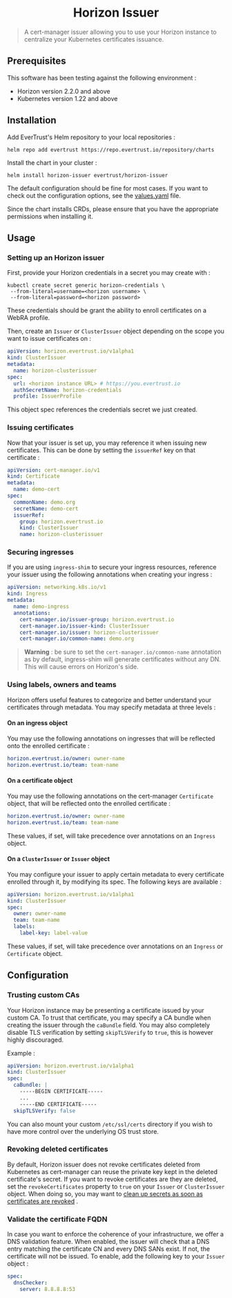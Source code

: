 <h1 align="center">Horizon Issuer</h1>

> A cert-manager issuer allowing you to use your Horizon instance to centralize your Kubernetes certificates issuance.

## Prerequisites

This software has been testing against the following environment :

- Horizon version 2.2.0 and above
- Kubernetes version 1.22 and above

## Installation

Add EverTrust's Helm repository to your local repositories :

```shell
helm repo add evertrust https://repo.evertrust.io/repository/charts
```

Install the chart in your cluster :

```shell
helm install horizon-issuer evertrust/horizon-issuer
```

The default configuration should be fine for most cases. If you want to check out the configuration options, see
the [values.yaml](charts/horizon-issuer/values.yaml) file.

Since the chart installs CRDs, please ensure that you have the appropriate permissions when installing it.

## Usage

### Setting up an Horizon issuer

First, provide your Horizon credentials in a secret you may create with :

```shell
kubectl create secret generic horizon-credentials \
 --from-literal=username=<horizon username> \
 --from-literal=password=<horizon password>
```
These credentials should be grant the ability to enroll certificates on a WebRA profile.

Then, create an `Issuer` or `ClusterIssuer` object depending on the scope you want to issue certificates on :

```yaml
apiVersion: horizon.evertrust.io/v1alpha1
kind: ClusterIssuer
metadata:
  name: horizon-clusterissuer
spec:
  url: <horizon instance URL> # https://you.evertrust.io
  authSecretName: horizon-credentials
  profile: IssuerProfile
```
This object spec references the credentials secret we just created.

### Issuing certificates

Now that your issuer is set up, you may reference it when issuing new certificates. This can be done by setting
the `issuerRef` key on that certificate :

```yaml
apiVersion: cert-manager.io/v1
kind: Certificate
metadata:
  name: demo-cert
spec:
  commonName: demo.org
  secretName: demo-cert
  issuerRef:
    group: horizon.evertrust.io
    kind: ClusterIssuer
    name: horizon-clusterissuer
```

### Securing ingresses

If you are using `ingress-shim` to secure your ingress resources, reference your issuer using the following annotations
when creating your ingress :

```yaml
apiVersion: networking.k8s.io/v1
kind: Ingress
metadata:
  name: demo-ingress
  annotations:
    cert-manager.io/issuer-group: horizon.evertrust.io
    cert-manager.io/issuer-kind: ClusterIssuer
    cert-manager.io/issuer: horizon-clusterissuer
    cert-manager.io/common-name: demo.org
```

> **Warning** : be sure to set the `cert-manager.io/common-name` annotation as by default, ingress-shim will generate
> certificates without any DN. This will cause errors on Horizon's side.

### Using labels, owners and teams

Horizon offers useful features to categorize and better understand your certificates through metadata. You may specify
metadata at three levels :

#### On an ingress object

You may use the following annotations on ingresses that will be reflected onto the enrolled certificate :

```yaml
horizon.evertrust.io/owner: owner-name
horizon.evertrust.io/team: team-name
```

#### On a certificate object

You may use the following annotations on the cert-manager `Certificate` object, that will be reflected onto the enrolled
certificate :

```yaml
horizon.evertrust.io/owner: owner-name
horizon.evertrust.io/team: team-name
```

These values, if set, will take precedence over annotations on an `Ingress` object.

#### On a `ClusterIssuer` or `Issuer` object

You may configure your issuer to apply certain metadata to every certificate enrolled through it, by modifying its spec.
The following keys are available :

```yaml
apiVersion: horizon.evertrust.io/v1alpha1
kind: ClusterIssuer
spec:
  owner: owner-name
  team: team-name
  labels:
    label-key: label-value
```

These values, if set, will take precedence over annotations on an `Ingress` or `Certificate` object.

## Configuration

### Trusting custom CAs

Your Horizon instance may be presenting a certificate issued by your custom CA. To trust that certificate, you may
specify a CA bundle when creating the issuer through the `caBundle` field. You may also completely disable TLS
verification by setting `skipTLSVerify` to `true`, this is however highly discouraged.

Example :

```yaml
apiVersion: horizon.evertrust.io/v1alpha1
kind: ClusterIssuer
spec:
  caBundle: |
    -----BEGIN CERTIFICATE-----
    ...
    -----END CERTIFICATE-----
  skipTLSVerify: false
```

You can also mount your custom `/etc/ssl/certs` directory if you wish to have more control over the underlying OS trust
store.

### Revoking deleted certificates

By default, Horizon issuer does not revoke certificates deleted from Kubernetes as cert-manager can reuse the private
key kept in the deleted certificate's secret.
If you want to revoke certificates are they are deleted, set the `revokeCertificates` property to `true` on
your `Issuer` or `ClusterIssuer` object. When doing so, you may want
to [clean up secrets as soon as certificates are revoked](https://cert-manager.io/docs/usage/certificate/#cleaning-up-secrets-when-certificates-are-deleted)
.

### Validate the certificate FQDN

In case you want to enforce the coherence of your infrastructure, we offer a DNS validation feature. When enabled, the
issuer will check that a DNS entry matching the certificate CN and every DNS SANs exist. If not, the certificate will
not be issued. To enable, add the following key to your `Issuer` object :

```yaml
spec:
  dnsChecker:
    server: 8.8.8.8:53
```